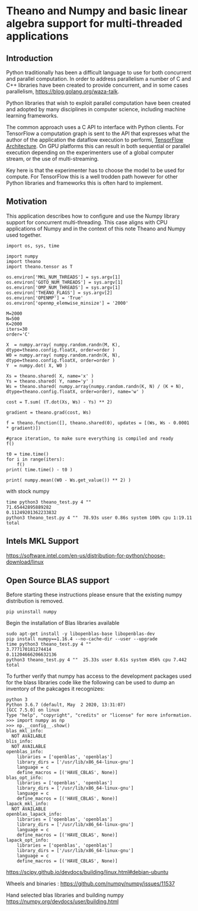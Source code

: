 # Theano and Numpy and basic linear algebra support for multi-threaded applications

## Introduction

Python traditionally has been a difficult language to use for both concurrent and parallel computation.  In order to address parallelism a number of C and C++ libraries have been created to provide concurrent, and in some cases parallelism, https://blog.golang.org/waza-talk.

Python libraries that wish to exploit parallel computation have been created and adopted by many disciplines in computer science, including machine learning frameworks.

The common approach uses a C API to interface with Python clients.  For TensorFlow a computation graph is sent to the API that expresses what the author of the application the dataflow execution to performi, [TensorFlow Architecture](https://github.com/tensorflow/docs/blob/master/site/en/r1/guide/extend/architecture.md).  On GPU platforms this can result in both sequential or parallel execution depending on the experimenters use of a global computer stream, or the use of multi-streaming.

Key here is that the experimenter has to choose the model to be used for compute.  For TensorFlow this is a well trodden path however for other Python libraries and frameworks this is often hard to implement.

## Motivation

This application describes how to configure and use the Numpy library support for concurrent multi-threading.  This case aligns with CPU applications of Numpy and in the context of this note Theano and Numpy used together.

```
import os, sys, time

import numpy
import theano
import theano.tensor as T

os.environ['MKL_NUM_THREADS'] = sys.argv[1]
os.environ['GOTO_NUM_THREADS'] = sys.argv[1]
os.environ['OMP_NUM_THREADS'] = sys.argv[1]
os.environ['THEANO_FLAGS'] = sys.argv[2]
os.environ['OPENMP'] = 'True'
os.environ['openmp_elemwise_minsize'] = '2000'

M=2000
N=500
K=2000
iters=30
order='C'

X  = numpy.array( numpy.random.randn(M, K), dtype=theano.config.floatX, order=order )
W0 = numpy.array( numpy.random.randn(K, N), dtype=theano.config.floatX, order=order )
Y  = numpy.dot( X, W0 )

Xs = theano.shared( X, name='x' )
Ys = theano.shared( Y, name='y' )
Ws = theano.shared( numpy.array(numpy.random.randn(K, N) / (K + N), dtype=theano.config.floatX, order=order), name='w' )

cost = T.sum( (T.dot(Xs, Ws) - Ys) ** 2)

gradient = theano.grad(cost, Ws)

f = theano.function([], theano.shared(0), updates = [(Ws, Ws - 0.0001 * gradient)])

#grace iteration, to make sure everything is compiled and ready
f()

t0 = time.time()
for i in range(iters):
    f()
print( time.time() - t0 )

print( numpy.mean((W0 - Ws.get_value()) ** 2) )
```

with stock numpy
```
time python3 theano_test.py 4 ""
71.65442895889282
0.11249201362233832
python3 theano_test.py 4 ""  78.93s user 0.86s system 100% cpu 1:19.11 total
```

## Intels MKL Support

https://software.intel.com/en-us/distribution-for-python/choose-download/linux

## Open Source BLAS support

Before starting these instructions please ensure that the existing numpy distribution is removed.

```
pip uninstall numpy
```

Begin the installation of Blas libraries available

```
sudo apt-get install -y libopenblas-base libopenblas-dev
pip install numpy==1.16.4 --no-cache-dir --user --upgrade
time python3 theano_test.py 4 ""
3.777170181274414
0.11204666206632136
python3 theano_test.py 4 ""  25.33s user 8.61s system 456% cpu 7.442 total
```

To further verify that numpy has access to the development packages used for the blass libraries code like the following can be used to dump an inventory of the pakcages it recognizes:

```
python 3
Python 3.6.7 (default, May  2 2020, 13:31:07)
[GCC 7.5.0] on linux
Type "help", "copyright", "credits" or "license" for more information.
>>> import numpy as np
>>> np.__config__.show()
blas_mkl_info:
  NOT AVAILABLE
blis_info:
  NOT AVAILABLE
openblas_info:
    libraries = ['openblas', 'openblas']
    library_dirs = ['/usr/lib/x86_64-linux-gnu']
    language = c
    define_macros = [('HAVE_CBLAS', None)]
blas_opt_info:
    libraries = ['openblas', 'openblas']
    library_dirs = ['/usr/lib/x86_64-linux-gnu']
    language = c
    define_macros = [('HAVE_CBLAS', None)]
lapack_mkl_info:
  NOT AVAILABLE
openblas_lapack_info:
    libraries = ['openblas', 'openblas']
    library_dirs = ['/usr/lib/x86_64-linux-gnu']
    language = c
    define_macros = [('HAVE_CBLAS', None)]
lapack_opt_info:
    libraries = ['openblas', 'openblas']
    library_dirs = ['/usr/lib/x86_64-linux-gnu']
    language = c
    define_macros = [('HAVE_CBLAS', None)]

```

https://scipy.github.io/devdocs/building/linux.html#debian-ubuntu

Wheels and binaries : https://github.com/numpy/numpy/issues/11537

Hand selected blas libraries and building numpy https://numpy.org/devdocs/user/building.html
